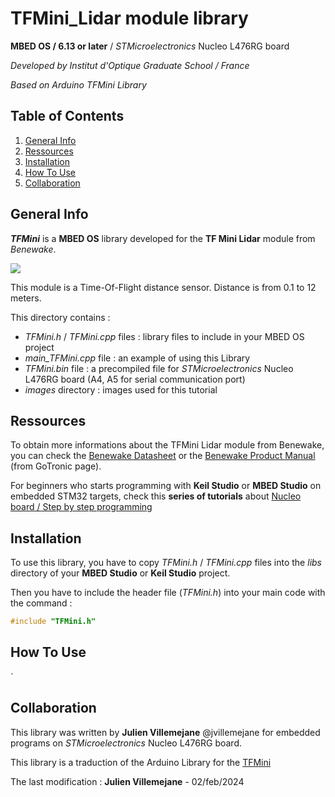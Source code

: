 # TFMini_Lidar module library**MBED OS / 6.13 or later** /  *STMicroelectronics* Nucleo L476RG board*Developed by Institut d'Optique Graduate School / France**Based on Arduino TFMini Library*## Table of Contents1. [General Info](#general-info)2. [Ressources](#ressources)3. [Installation](#installation)4. [How To Use](#how-to-use)5. [Collaboration](#collaboration)## General Info***TFMini*** is a **MBED OS** library developed for the **TF Mini Lidar** module from *Benewake*. ![](https://www.gotronic.fr/ori-capteur-de-distance-lidar-tf-mini-s-31337.jpg)This module is a Time-Of-Flight distance sensor. Distance is from 0.1 to 12 meters.This directory contains :- *TFMini.h* / *TFMini.cpp* files : library files to include in your MBED OS project- *main_TFMini.cpp* file : an example of using this Library- *TFMini.bin* file : a precompiled file for *STMicroelectronics* Nucleo L476RG board (A4, A5 for serial communication port)- *images* directory : images used for this tutorial## RessourcesTo obtain more informations about the TFMini Lidar module from Benewake, you can check the [Benewake Datasheet](https://www.gotronic.fr/pj2-sj-gu-tfmini-s-01-a00-datasheet-2154.pdf) or the [Benewake Product Manual](https://www.gotronic.fr/pj2-sj-gu-tfmini-s-01-a00-datasheet-2154.pdf) (from GoTronic page).For beginners who starts programming with **Keil Studio** or **MBED Studio** on embedded STM32 targets, check this **series of tutorials** about [Nucleo board / Step by step programming](http://lense.institutoptique.fr/nucleo/)## InstallationTo use this library, you have to copy *TFMini.h* / *TFMini.cpp* files into the *libs* directory of your **MBED Studio** or **Keil Studio** project.Then you have to include the header file (*TFMini.h*) into your main code with the command :```c#include "TFMini.h"```## How To Use`## CollaborationThis library was written by **Julien Villemejane** @jvillemejane for embedded programs on *STMicroelectronics* Nucleo L476RG board.  This library is a traduction of the Arduino Library for the [TFMini](https://github.com/opensensinglab/tfmini/tree/master) The last modification : **Julien Villemejane** - 02/feb/2024